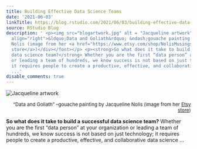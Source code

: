 ```yaml
---
title: Building Effective Data Science Teams
date: '2021-06-03'
linkTitle: https://blog.rstudio.com/2021/06/03/building-effective-data-science-teams/
source: RStudio Blog
description: ' <p><img src="blogartwork.jpg" alt = "Jacqueline artwork"><font size="2",skip=0pt><div
  align="right">&ldquo;Data and Goliath&rdquo; &ndash;gouache painting by Jacqueline
  Nolis (image from her <a href="https://www.etsy.com/shop/NolisMusings" target="_blank">Etsy
  store</a>)</div></font></p> <p><strong>So what does it take to build a successful
  data science team?</strong> Whether you are the first “data person” at your organization
  or leading a team of hundreds, we know success is not based on just technology;
  it requires people to create a productive, effective, and collaborative data science
  ...'
disable_comments: true
---
```

 <p><img src="blogartwork.jpg" alt = "Jacqueline artwork"><font size="2",skip=0pt><div align="right">&ldquo;Data and Goliath&rdquo; &ndash;gouache painting by Jacqueline Nolis (image from her <a href="https://www.etsy.com/shop/NolisMusings" target="_blank">Etsy store</a>)</div></font></p> <p><strong>So what does it take to build a successful data science team?</strong> Whether you are the first “data person” at your organization or leading a team of hundreds, we know success is not based on just technology; it requires people to create a productive, effective, and collaborative data science ...